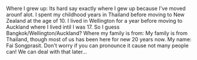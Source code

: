 Where I grew up: Its hard say exactly where I gew up because I've moved arounf alot. I spent my childhood years in Thailand before moving to New Zealand at the age of 10. I lived in Wellington for a year before moving to Auckland where I lived intil I was 17. So I guess Bangkok/Wellington/Auckland?
Where my family is from: My family is from Thailand, though most of us has been here for new 20 years now.
My name: Fai Songprasit. Don't worry if you can pronounce it cause not many people can! We can deal with that later...